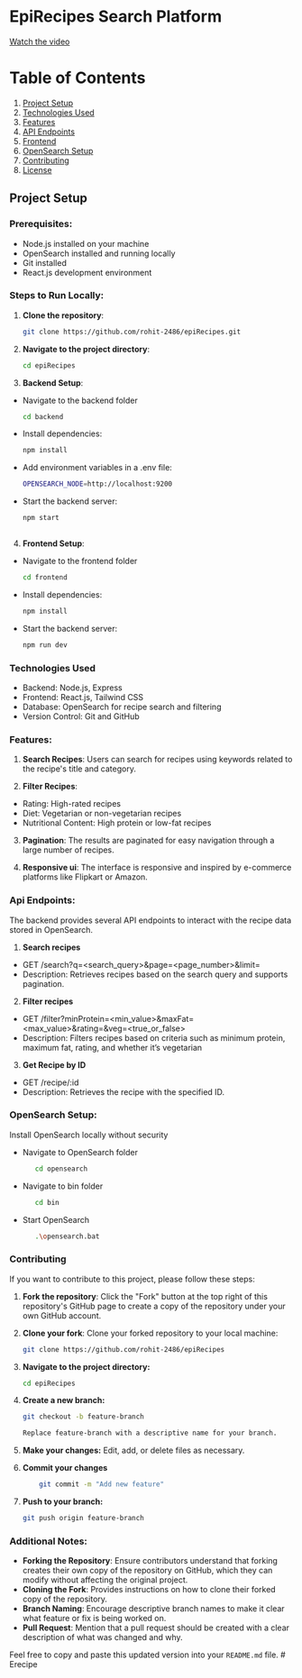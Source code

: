 ﻿# EpiRecipes Search Platform

[Watch the video](https://www.youtube.com/watch?v=tCrf55SHnZY)


# Table of Contents
1. [Project Setup](#project-setup)
2. [Technologies Used](#technologies-used)
3. [Features](#features)
4. [API Endpoints](#api-endpoints)
5. [Frontend](#frontend)
6. [OpenSearch Setup](#opensearch-setup)
7. [Contributing](#contributing)
8. [License](#license)

## Project Setup

### Prerequisites:
- Node.js installed on your machine
- OpenSearch installed and running locally
- Git installed
- React.js development environment

### Steps to Run Locally:

1. **Clone the repository**:
   ```bash
   git clone https://github.com/rohit-2486/epiRecipes.git

2. **Navigate to the project directory**:
   ```bash
   cd epiRecipes

3. **Backend Setup**:
  -  Navigate to the backend folder
     ```bash
     cd backend
  - Install dependencies:
     ```bash
     npm install
  - Add environment variables in a .env file:
    ```bash
    OPENSEARCH_NODE=http://localhost:9200
  - Start the backend server:
    ```bash
    npm start
  
  4. **Frontend Setup**:
  -  Navigate to the frontend folder
     ```bash
     cd frontend
  - Install dependencies:
     ```bash
     npm install
  - Start the backend server:
    ```bash
    npm run dev

### Technologies Used
 - Backend: Node.js, Express
- Frontend: React.js, Tailwind CSS
- Database: OpenSearch for recipe search and filtering
- Version Control: Git and GitHub

### Features:

1. **Search Recipes**:
  Users can search for recipes using keywords related to the   recipe's title and category.

2. **Filter Recipes**:
 - Rating: High-rated recipes
 - Diet: Vegetarian or non-vegetarian recipes 
 -  Nutritional Content: High protein or low-fat recipes

 3. **Pagination**:
   The results are paginated for easy navigation through a large number of recipes.
 
 4. **Responsive ui**:
 The interface is responsive and inspired by e-commerce platforms like Flipkart or Amazon.

 ### Api Endpoints:
 The backend provides several API endpoints to interact with the recipe data stored in OpenSearch.

 1. **Search recipes** 
 - GET /search?q=<search_query>&page=<page_number>&limit=<limit>
 - Description: Retrieves recipes based on the search query and supports pagination.

 2. **Filter recipes** 
 - GET /filter?minProtein=<min_value>&maxFat=<max_value>&rating=<rating>&veg=<true_or_false>
 - Description: Filters recipes based on criteria such as minimum protein, maximum fat, rating, and whether it’s vegetarian

3. **Get Recipe by ID** 
 - GET /recipe/:id
 - Description: Retrieves the recipe with the specified ID.

### OpenSearch Setup:
Install OpenSearch locally without security

- Navigate to OpenSearch folder 
   ```bash
      cd opensearch

- Navigate to bin folder 
   ```bash
      cd bin

- Start OpenSearch
   ```bash
      .\opensearch.bat


### Contributing
If you want to contribute to this project, please follow these steps:

1. **Fork the repository**: Click the "Fork" button at the top right of this repository's GitHub page to create a copy of the repository under your own GitHub account.

2. **Clone your fork**: Clone your forked repository to your local machine:
   ```bash
   git clone https://github.com/rohit-2486/epiRecipes

3. **Navigate to the project directory:**
   ```bash
   cd epiRecipes

4. **Create a new branch:**
   ```bash
   git checkout -b feature-branch

   Replace feature-branch with a descriptive name for your branch.

5. **Make your changes:**  Edit, add, or delete files as necessary.

6. **Commit your changes**
    ```bash
        git commit -m "Add new feature"

7. **Push to your branch:**
    ```bash 
    git push origin feature-branch

### Additional Notes:
- **Forking the Repository**: Ensure contributors understand that forking creates their own copy of the repository on GitHub, which they can modify without affecting the original project.
- **Cloning the Fork**: Provides instructions on how to clone their forked copy of the repository.
- **Branch Naming**: Encourage descriptive branch names to make it clear what feature or fix is being worked on.
- **Pull Request**: Mention that a pull request should be created with a clear description of what was changed and why.

Feel free to copy and paste this updated version into your `README.md` file.
#   E r e c i p e  
 